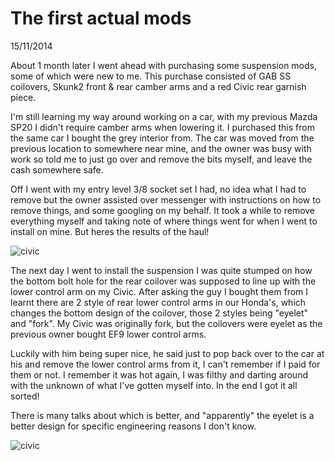 # The first actual mods
15/11/2014

About 1 month later I went ahead with purchasing some suspension mods, some of which were new to me. This purchase consisted of GAB SS coilovers, Skunk2 front & rear camber arms and a red Civic rear garnish piece.

I'm still learning my way around working on a car, with my previous Mazda SP20 I didn't require camber arms when lowering it. I purchased this from the same car I bought the grey interior from. The car was moved from the previous location to somewhere near mine, and the owner was busy with work so told me to just go over and remove the bits myself, and leave the cash somewhere safe.

Off I went with my entry level 3/8 socket set I had, no idea what I had to remove but the owner assisted over messenger with instructions on how to remove things, and some googling on my behalf. It took a while to remove everything myself and taking note of where things went for when I went to install on mine. But heres the results of the haul!

![civic](https://live.staticflickr.com/4529/38477183161_b50dd91ed9_b.jpg)

The next day I went to install the suspension I was quite stumped on how the bottom bolt hole for the rear coilover was supposed to line up with the lower control arm on my Civic. After asking the guy I bought them from I learnt there are 2 style of rear lower control arms in our Honda's, which changes the bottom design of the coilover, those 2 styles being "eyelet" and "fork". My Civic was originally fork, but the coilovers were eyelet as the previous owner bought EF9 lower control arms.

Luckily with him being super nice, he said just to pop back over to the car at his and remove the lower control arms from it, I can't remember if I paid for them or not. I remember it was hot again, I was filthy and darting around with the unknown of what I've gotten myself into. In the end I got it all sorted!

There is many talks about which is better, and "apparently" the eyelet is a better design for specific engineering reasons I don't know.

![civic](https://live.staticflickr.com/65535/52777088840_07462329f4_b.jpg)